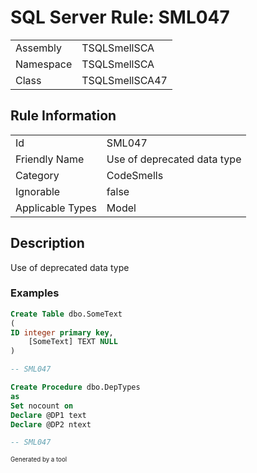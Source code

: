 # SQL Server Rule: SML047
  
|    |    |
|----|----|
| Assembly | TSQLSmellSCA |
| Namespace | TSQLSmellSCA |
| Class | TSQLSmellSCA47 |
  
## Rule Information
  
|    |    |
|----|----|
| Id | SML047 |
| Friendly Name | Use of deprecated data type |
| Category | CodeSmells |
| Ignorable | false |
| Applicable Types | Model  |
  
## Description
  
Use of deprecated data type
  
### Examples
  
```sql
Create Table dbo.SomeText
(
ID integer primary key,
    [SomeText] TEXT NULL
)

-- SML047
```
```sql
Create Procedure dbo.DepTypes
as
Set nocount on
Declare @DP1 text
Declare @DP2 ntext

-- SML047
```
  
<sub><sup>Generated by a tool</sup></sub>
